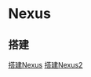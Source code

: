 # Nexus

## 搭建

[搭建Nexus](https://cloud.tencent.com/developer/article/1602949?from=information.detail.%E4%BA%91%E6%9C%8D%E5%8A%A1%E5%99%A8%E6%90%AD%E5%BB%BAnexus)
[搭建Nexus2](https://www.cnblogs.com/alan6/p/13038665.html)
